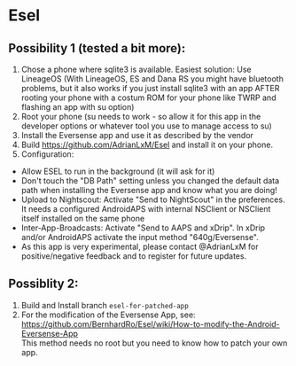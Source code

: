 # Esel

## Possibility 1 (tested a bit more):
1. Chose a phone where sqlite3 is available. Easiest solution: Use LineageOS
(With LineageOS, ES and Dana RS you might have bluetooth problems, but it also works if you just install sqlite3 with an app AFTER rooting your phone with a costum ROM for your phone like TWRP and flashing an app with su option)
2. Root your phone (su needs to work - so allow it for this app in the developer options or whatever tool you use to manage access to su)
3. Install the Eversense app and use it as described by the vendor
4. Build https://github.com/AdrianLxM/Esel and install it on your phone.
5. Configuration:
  * Allow ESEL to run in the background (it will ask for it)
  * Don't touch the "DB Path" setting unless you changed the default data path when installing the Eversense app and know what you are doing!
  * Upload to Nightscout: Activate "Send to NightScout" in the preferences. It needs a configured AndroidAPS with internal NSClient or NSClient itself installed on the same phone
  * Inter-App-Broadcasts: Activate "Send to AAPS and xDrip". In xDrip and/or AndroidAPS activate the input method "640g/Eversense".
  * As this app is very experimental, please contact @AdrianLxM for positive/negative feedback and to register for future updates.
  
## Possiblity 2:
1. Build and Install branch `esel-for-patched-app`
2. For the modification of the Eversense App, see: https://github.com/BernhardRo/Esel/wiki/How-to-modify-the-Android-Eversense-App  
This method needs no root but you need to know how to patch your own app.

